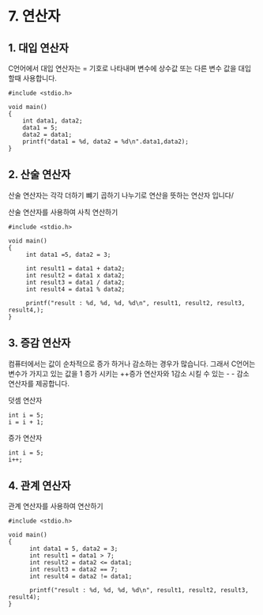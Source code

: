 # 7. 연산자

## 1. 대입 연산자

C언어에서 대입 연산자는 = 기호로 나타내며 변수에 상수값 또는 다른 변수 값을 대입할때 사용합니다. 

```
#include <stdio.h>

void main()
{
    int data1, data2;
    data1 = 5;
    data2 = data1;
    printf("data1 = %d, data2 = %d\n".data1,data2);
}
```

## 2. 산술 연산자

산술 연산자는 각각 더하기 뺴기 곱하기 나누기로 연산을 뜻하는 연산자 입니다/

산술 연산자를 사용하여 사칙 연산하기

```
#include <stdio.h>

void main()
{
     int data1 =5, data2 = 3;
     
     int result1 = data1 + data2;
     int result2 = data1 x data2;
     int result3 = data1 / data2;
     int result4 = data1 % data2;
     
     printf("result : %d, %d, %d, %d\n", result1, result2, result3, result4,);
}
```

## 3. 증감 연산자

컴퓨터에서는 값이 순차적으로 증가 하거나 감소하는 경우가 많습니다. 그래서 C언어는 변수가 가지고 있는 값을 1 증가 시키는 ++증가 연산자와 1감소 시킬 수 있는 - - 감소 연산자를 제공합니다.

덧셈 연산자

```
int i = 5;
i = i + 1;
```

증가 연산자

```
int i = 5;
i++;
```

## 4. 관계 연산자

관계 연산자를 사용하여 연산하기

```
#include <stdio.h>

void main()
{
      int data1 = 5, data2 = 3;
      int result1 = data1 > 7;
      int result2 = data2 <= data1;
      int result3 = data2 == 7;
      int result4 = data2 != data1;
      
      printf("result : %d, %d, %d, %d\n", result1, result2, result3, result4);
}
```



